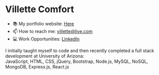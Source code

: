 
# Villette Comfort
* 📚 My portfolio website: [Here](https://villette.vercel.app/)
* 📫 How to reach me: [villette@live.com](mailto:villette@live.com)
* 💻 Work Opportunities: [LinkedIn](https://www.linkedin.com/in/villette-comfort-80ab86234/)

I initially taught myself to code and then recently completed a full stack development at University of Arizona:  <br />
JavaScript, HTML, CSS, jQuery, Bootstrap, Node.js, MySQL, NoSQL, MongoDB, Express.js, React.js

